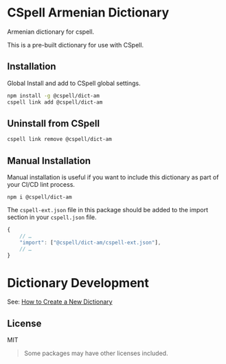 # CSpell Armenian Dictionary

Armenian dictionary for cspell.

This is a pre-built dictionary for use with CSpell.

## Installation

Global Install and add to CSpell global settings.

```sh
npm install -g @cspell/dict-am
cspell link add @cspell/dict-am
```

## Uninstall from CSpell

```sh
cspell link remove @cspell/dict-am
```

## Manual Installation

Manual installation is useful if you want to include this dictionary as part of your CI/CD lint process.

```
npm i @cspell/dict-am
```

The `cspell-ext.json` file in this package should be added to the import section in your `cspell.json` file.

```javascript
{
    // …
    "import": ["@cspell/dict-am/cspell-ext.json"],
    // …
}
```

# Dictionary Development

See: [How to Create a New Dictionary](https://github.com/streetsidesoftware/cspell-dicts#how-to-create-a-new-dictionary)

## License

MIT

> Some packages may have other licenses included.

<!--- @@inject: ../../static/footer.md --->
